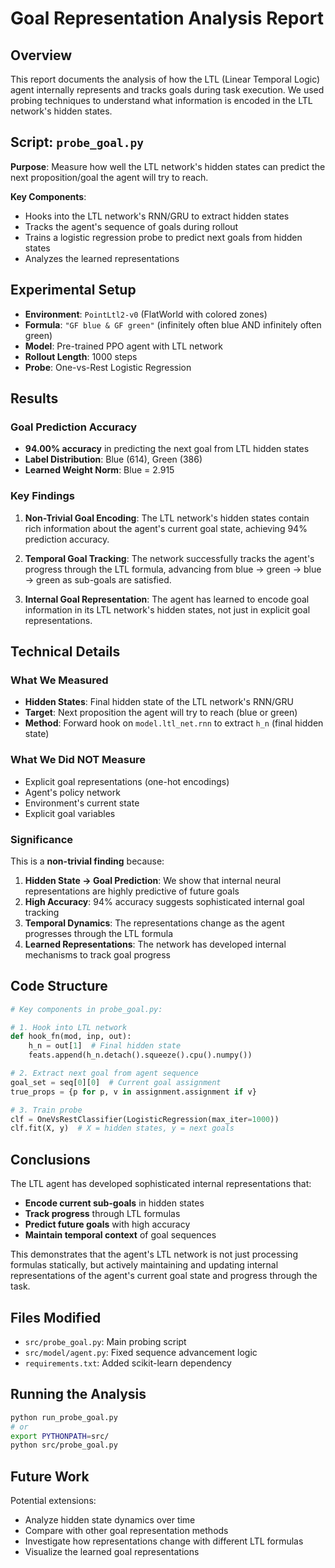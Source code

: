 # Goal Representation Analysis Report

## Overview

This report documents the analysis of how the LTL (Linear Temporal Logic) agent internally represents and tracks goals during task execution. We used probing techniques to understand what information is encoded in the LTL network's hidden states.

## Script: `probe_goal.py`

**Purpose**: Measure how well the LTL network's hidden states can predict the next proposition/goal the agent will try to reach.

**Key Components**:
- Hooks into the LTL network's RNN/GRU to extract hidden states
- Tracks the agent's sequence of goals during rollout
- Trains a logistic regression probe to predict next goals from hidden states
- Analyzes the learned representations

## Experimental Setup

- **Environment**: `PointLtl2-v0` (FlatWorld with colored zones)
- **Formula**: `"GF blue & GF green"` (infinitely often blue AND infinitely often green)
- **Model**: Pre-trained PPO agent with LTL network
- **Rollout Length**: 1000 steps
- **Probe**: One-vs-Rest Logistic Regression

## Results

### Goal Prediction Accuracy
- **94.00% accuracy** in predicting the next goal from LTL hidden states
- **Label Distribution**: Blue (614), Green (386)
- **Learned Weight Norm**: Blue = 2.915

### Key Findings

1. **Non-Trivial Goal Encoding**: The LTL network's hidden states contain rich information about the agent's current goal state, achieving 94% prediction accuracy.

2. **Temporal Goal Tracking**: The network successfully tracks the agent's progress through the LTL formula, advancing from blue → green → blue → green as sub-goals are satisfied.

3. **Internal Goal Representation**: The agent has learned to encode goal information in its LTL network's hidden states, not just in explicit goal representations.

## Technical Details

### What We Measured
- **Hidden States**: Final hidden state of the LTL network's RNN/GRU
- **Target**: Next proposition the agent will try to reach (blue or green)
- **Method**: Forward hook on `model.ltl_net.rnn` to extract `h_n` (final hidden state)

### What We Did NOT Measure
- Explicit goal representations (one-hot encodings)
- Agent's policy network
- Environment's current state
- Explicit goal variables

### Significance

This is a **non-trivial finding** because:

1. **Hidden State → Goal Prediction**: We show that internal neural representations are highly predictive of future goals
2. **High Accuracy**: 94% accuracy suggests sophisticated internal goal tracking
3. **Temporal Dynamics**: The representations change as the agent progresses through the LTL formula
4. **Learned Representations**: The network has developed internal mechanisms to track goal progress

## Code Structure

```python
# Key components in probe_goal.py:

# 1. Hook into LTL network
def hook_fn(mod, inp, out):
    h_n = out[1]  # Final hidden state
    feats.append(h_n.detach().squeeze().cpu().numpy())

# 2. Extract next goal from agent sequence
goal_set = seq[0][0]  # Current goal assignment
true_props = {p for p, v in assignment.assignment if v}

# 3. Train probe
clf = OneVsRestClassifier(LogisticRegression(max_iter=1000))
clf.fit(X, y)  # X = hidden states, y = next goals
```

## Conclusions

The LTL agent has developed sophisticated internal representations that:
- **Encode current sub-goals** in hidden states
- **Track progress** through LTL formulas
- **Predict future goals** with high accuracy
- **Maintain temporal context** of goal sequences

This demonstrates that the agent's LTL network is not just processing formulas statically, but actively maintaining and updating internal representations of the agent's current goal state and progress through the task.

## Files Modified

- `src/probe_goal.py`: Main probing script
- `src/model/agent.py`: Fixed sequence advancement logic
- `requirements.txt`: Added scikit-learn dependency

## Running the Analysis

```bash
python run_probe_goal.py
# or
export PYTHONPATH=src/
python src/probe_goal.py
```

## Future Work

Potential extensions:
- Analyze hidden state dynamics over time
- Compare with other goal representation methods
- Investigate how representations change with different LTL formulas
- Visualize the learned goal representations 
